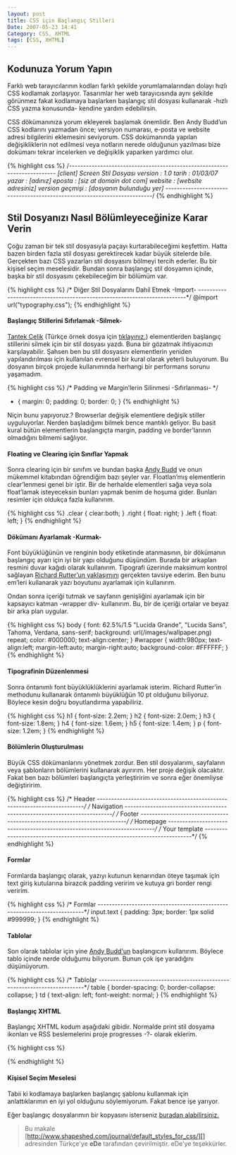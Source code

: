 ```yaml
---
layout: post
title: CSS için Başlangıç Stilleri
Date: 2007-05-23 14:41
Category: CSS, XHTML
tags: [CSS, XHTML]
---
```


## Kodunuza Yorum Yapın

Farklı web tarayıcılarının kodları farklı şekilde yorumlamalarından
dolayı hızlı CSS kodlamak zorlaşıyor. Tasarımlar her web tarayıcısında
aynı şekilde görünmez fakat kodlamaya başlarken başlangıç stil dosyası
kullanarak -hızlı CSS yazma konusunda- kendine yardım edebilirsin.


CSS dökümanınıza yorum ekleyerek başlamak önemlidir. Ben Andy Budd’un
CSS kodlarını yazmadan önce; versiyon numarası, e-posta ve website
adresi bilgilerini eklemesini seviyorum. CSS dokümanında yapılan
değişikliklerin not edilmesi veya notların nerede olduğunun yazılması
bize dokümanı tekrar incelerken ve değişiklik yaparken yardımcı olur.

{% highlight css %}
/*-------------------------------------------------------------------------
[client] Screen Stil Dosyası
version : 1.0
tarih : 01/03/07
yazar : [adınız]
eposta : [siz at domain dot com]
website : [website adresiniz]
version geçmişi : [dosyanın bulunduğu yer]
-------------------------------------------------------------------------*/
{% endhighlight %}

## Stil Dosyanızı Nasıl Bölümleyeceğinize Karar Verin

Çoğu zaman bir tek stil dosyasıyla paçayı kurtarabileceğimi keşfettim.
Hatta bazen birden fazla stil dosyası gerektirecek kadar büyük sitelerde
bile. Gerçekten bazı CSS yazarları stil dosyasını bölmeyi tercih
ederler. Bu bir kişisel seçim meselesidir. Bundan sonra başlangıç stil
dosyamın içinde, başka bir stil dosyasını çekebileceğim bir bölümüm var.

{% highlight css %}
/* Diğer Stil Dosyalarını Dahil Etmek -Import-
-------------------------------------------------------------------------*/
@import url("typography.css");
{% endhighlight %}

#### **Başlangıç Stillerini Sıfırlamak -Silmek-**

[Tantek Celik][] (Türkçe örnek dosya için [tıklayınız.][]) elementlerden
başlangıç stillerini silmek için bir stil dosyası yazdı. Buna bir
gözatmak ihtiyacınızı karşılayabilir. Şahsen ben bu stil dosyasını
elementlerin yeniden yapılandırılması için kullanılan evrensel bir kural
olarak yeterli buluyorum. Bu dosyanın birçok projede kullanımında
herhangi bir performans sorunu yaşamadım.

{% highlight css %}
/* Padding ve Margin’lerin Silinmesi -Sıfırlanması- */
* {
  margin: 0;
  padding: 0;
  border: 0;
}
{% endhighlight %}

Niçin bunu yapıyoruz.? Browserlar değişik elementlere değişik stiller
uyguluyorlar. Nerden başladığımı bilmek bence mantıklı geliyor. Bu basit
kural bütün elementlerin başlangıçta margin, padding ve border’larının
olmadığını bilmemi sağlıyor.

#### **Floating ve Clearing için Sınıflar Yapmak**

Sonra clearing için bir sınıfım ve bundan başka [Andy Budd][] ve onun
mükemmel kitabından öğrendiğim bazı şeyler var. Floatlan’mış
elementlerin clear’lenmesi genel bir iştir. Bir de herhalde elementleri
sağa veya sola float’lamak isteyeceksin bunları yapmak benim de hoşuma
gider. Bunları resimler için oldukça fazla kullanırım.

{% highlight css %}
.clear {
  clear:both;
}
.right {
  float: right;
}
.left {
  float: left;
}
{% endhighlight %}

#### **Dökümanı Ayarlamak -Kurmak-**

Font büyüklüğünün ve renginin body etiketinde atanmasının, bir dökümanın
başlangıç ayarı için iyi bir yapı olduğunu düşündüm. Burada bir arkaplan
resmini duvar kağıdı olarak kullanırım. Tipografi üzerinde maksimum
kontrol sağlayan [Richard Rutter’un yaklaşımını][] gerçekten tavsiye
ederim. Ben bunu em’leri kullanarak yazı boyutunu ayarlamak için
kullanırım.

Ondan sonra içeriği tutmak ve sayfanın genişliğini ayarlamak için bir
kapsayıcı katman -wrapper div- kullanırım. Bu, bir de içeriği ortalar ve
beyaz bir arka plan uygular.

{% highlight css %}
body {
  font: 62.5%/1.5 "Lucida Grande", "Lucida Sans", Tahoma, Verdana,
  sans-serif;
  background: url(/images/wallpaper.png) repeat;
  color: #000000;
  text-align:center;
}
#wrapper {
  width:980px;
  text-align:left;
  margin-left:auto;
  margin-right:auto;
  background-color: #FFFFFF;
}
{% endhighlight %}

#### **Tipografinin Düzenlenmesi**

Sonra öntanımlı font büyüklüklüklerini ayarlamak isterim. Richard
Rutter'in methodunu kullanarak öntanımlı büyüklüğün 10 pt olduğunu
biliyoruz. Böylece kesin doğru boyutlandırma yapabiliriz.

{% highlight css %}
h1 {
  font-size: 2.2em;
}
h2 {
  font-size: 2.0em;
}
h3 {
  font-size: 1.8em;
}
h4 {
  font-size: 1.6em;
}
h5 {
  font-size: 1.4em;
}
p {
  font-size: 1.2em;
}
{% endhighlight %}

#### **Bölümlerin Oluşturulması**

Büyük CSS dökümanlarını yönetmek zordur. Ben stil dosyalarımı,
sayfaların veya şablonların bölümlerini kullanarak ayırırım. Her proje
değişik olacaktır. Fakat ben bazı bölümleri başlangıçta yerleştiririm ve
sonra eğer önemliyse değiştiririm.

{% highlight css %}
/* Header
-------------------------------------------------------------------------*/
/* Navigation
-------------------------------------------------------------------------*/
/* Footer
-------------------------------------------------------------------------*/
/* Homepage
-------------------------------------------------------------------------*/
/* Your template
-------------------------------------------------------------------------*/
{% endhighlight %}

#### **Formlar**

Formlarda başlangıç olarak, yazıyı kutunun kenarından öteye taşımak için
text giriş kutularına birazcık padding veririm ve kutuya gri border
rengi veririm.

{% highlight css %}
/* Formlar
-------------------------------------------------------------------------*/
input.text {
  padding: 3px;
  border: 1px solid #999999;
}
{% endhighlight %}

#### **Tablolar**

Son olarak tablolar için yine [Andy Budd'un][] başlangıcını kullanırım.
Böylece tablo içinde nerde olduğumu biliyorum. Bunun çok işe yaradığını
düşünüyorum.

{% highlight css %}
/* Tablolar
-------------------------------------------------------------------------*/
table {
  border-spacing: 0;
  border-collapse: collapse;
}
td {
  text-align: left;
  font-weight: normal;
}
{% endhighlight %}

#### **Başlangıç XHTML**

Başlangıç XHTML kodum aşağıdaki gibidir. Normalde print stil dosyama
ikonları ve RSS beslemelerini proje progresses -?- olarak eklerim.

{% highlight css %}
<!DOCTYPE html PUBLIC "-//W3C//DTD XHTML 1.1//EN"
"http://www.w3.org/TR/xhtml11/DTD/xhtml11.dtd">
<html xmlns="http://www.w3.org/1999/xhtml" >
<head>
<title>Sayfa Başlığı Buraya</title>
<style type="text/css" media="screen">@import
"/css/screen.css";</style>
<meta name="DC.title" content="Başlık buraya" />
<meta name="DC.subject" content="Anahtar kelimeler buraya" />
<meta name="DC.description" content="Tanım buraya" />
<meta name="DC.format" content="text/html" />
<meta name="DC.publisher" content="Yayımcı buraya" />
<meta name="DC.language" content="en" />
<meta http-equiv="Content-Type" content="text/html;charset=UTF-8"
/>
</head>
<body>
<div id="wrapper">
</div>
</body>
</html>
{% endhighlight %}

#### **Kişisel Seçim Meselesi**

Tabii ki kodlamaya başlarken başlangıç şablonu kullanmak için
anlattıklarımın en iyi yol olduğunu söylemiyorum. Fakat bence işe
yarıyor.

Eğer başlangıç dosyalarımın bir kopyasını isterseniz [buradan alabilirsiniz.][]

> Bu makale
> [http://www.shapeshed.com/journal/default_styles_for_css/][]
> adresinden Türkçe'ye **eDe** tarafından çevirilmiştir. eDe'ye
> teşekkürler.


  [Tantek Celik]: http://tantek.com/log/2004/undohtml.css
  [tıklayınız.]: /dokumanlar/duzenlenen%20tantek.css
  [Andy Budd]: http://www.shapeshed.com/journal/default_styles_for_css/www.andybudd.com/
  [Richard Rutter’un yaklaşımını]: http://clagnut.com/blog/348/
  [Andy Budd'un]: http://www.andybudd.com/
  [buradan alabilirsiniz.]: http://www.shapeshed.com/downloads/default_css.zip
  [http://www.shapeshed.com/journal/default_styles_for_css/]: http://www.shapeshed.com/journal/default_styles_for_css/

